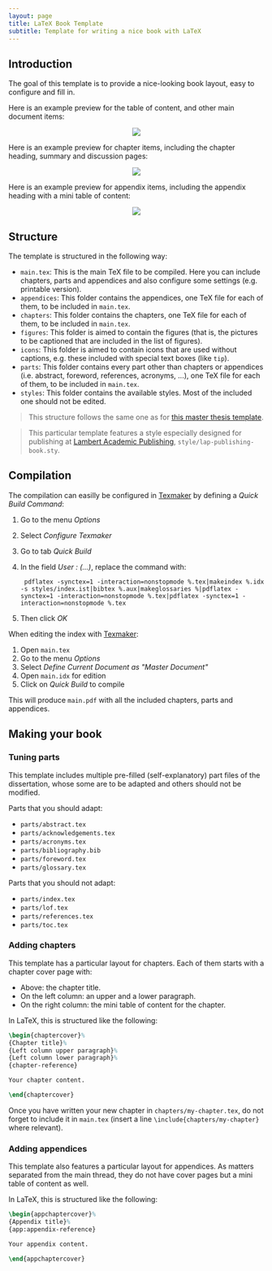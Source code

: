 ```yaml
---
layout: page
title: LaTeX Book Template
subtitle: Template for writing a nice book with LaTeX
---
```


## Introduction

The goal of this template is to provide a nice-looking book layout, easy to configure and fill in.

Here is an example preview for the table of content, and other main document items:

<p align="center"><img src="https://raw.githubusercontent.com/dhondta/tex-book-template/master/doc/preview-main.png"></p>

Here is an example preview for chapter items, including the chapter heading, summary and discussion pages:

<p align="center"><img src="https://raw.githubusercontent.com/dhondta/tex-book-template/master/doc/preview-chapter.png"></p>

Here is an example preview for appendix items, including the appendix heading with a mini table of content:

<p align="center"><img src="https://raw.githubusercontent.com/dhondta/tex-book-template/master/doc/preview-appendix.png"></p>


## Structure

The template is structured in the following way:

- `main.tex`: This is the main TeX file to be compiled. Here you can include chapters, parts and appendices and also configure some settings (e.g. printable version).
- `appendices`: This folder contains the appendices, one TeX file for each of them, to be included in `main.tex`.
- `chapters`: This folder contains the chapters, one TeX file for each of them, to be included in `main.tex`.
- `figures`: This folder is aimed to contain the figures (that is, the pictures to be captioned that are included in the list of figures).
- `icons`: This folder is aimed to contain icons that are used without captions, e.g. these included with special text boxes (like `tip`).
- `parts`: This folder contains every part other than chapters or appendices (i.e. abstract, foreword, references, acronyms, ...), one TeX file for each of them, to be included in `main.tex`.
- `styles`: This folder contains the available styles. Most of the included one should not be edited.

> This structure follows the same one as for [this master thesis template](https://github.com/dhondta/tex-master-thesis-template).

> This particular template features a style especially designed for publishing at [Lambert Academic Publishing](https://www.lap-publishing.com/), `style/lap-publishing-book.sty`.

## Compilation

The compilation can easilly be configured in [Texmaker](https://en.wikipedia.org/wiki/Texmaker) by defining a *Quick Build Command*:

1. Go to the menu *Options*
2. Select *Configure Texmaker*
3. Go to tab *Quick Build*
4. In the field *User : (...)*, replace the command with:

        pdflatex -synctex=1 -interaction=nonstopmode %.tex|makeindex %.idx -s styles/index.ist|bibtex %.aux|makeglossaries %|pdflatex -synctex=1 -interaction=nonstopmode %.tex|pdflatex -synctex=1 -interaction=nonstopmode %.tex

5. Then click *OK*

When editing the index with [Texmaker](https://en.wikipedia.org/wiki/Texmaker):

1. Open `main.tex`
2. Go to the menu *Options*
3. Select *Define Current Document as "Master Document"*
4. Open `main.idx` for edition
5. Click on *Quick Build* to compile

This will produce `main.pdf` with all the included chapters, parts and appendices.

## Making your book

### Tuning parts

This template includes multiple pre-filled (self-explanatory) part files of the dissertation, whose some are to be adapted and others should not be modified.

Parts that you should adapt:

- `parts/abstract.tex`
- `parts/acknowledgements.tex`
- `parts/acronyms.tex`
- `parts/bibliography.bib`
- `parts/foreword.tex`
- `parts/glossary.tex`

Parts that you should not adapt:

- `parts/index.tex`
- `parts/lof.tex`
- `parts/references.tex`
- `parts/toc.tex`

### Adding chapters

This template has a particular layout for chapters. Each of them starts with a chapter cover page with:

- Above: the chapter title.
- On the left column: an upper and a lower paragraph.
- On the right column: the mini table of content for the chapter.

In LaTeX, this is structured like the following:

```latex
\begin{chaptercover}%
{Chapter title}%
{Left column upper paragraph}%
{Left column lower paragraph}%
{chapter-reference}

Your chapter content.

\end{chaptercover}
```

Once you have written your new chapter in `chapters/my-chapter.tex`, do not forget to include it in `main.tex` (insert a line `\include{chapters/my-chapter}` where relevant).

### Adding appendices

This template also features a particular layout for appendices. As matters separated from the main thread, they do not have cover pages but a mini table of content as well.

In LaTeX, this is structured like the following:

```latex
\begin{appchaptercover}%
{Appendix title}%
{app:appendix-reference}

Your appendix content.

\end{appchaptercover}
```
